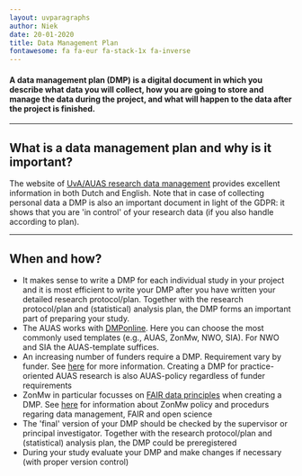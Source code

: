 ```yaml
---
layout: uvparagraphs
author: Niek
date: 20-01-2020
title: Data Management Plan
fontawesome: fa fa-eur fa-stack-1x fa-inverse
---
```


#### A data management plan (DMP) is a digital document in which you describe what data you will collect, how you are going to store and manage the data during the project, and what will happen to the data after the project is finished. 

---

## What is a data management plan and why is it important?
The website of [UvA/AUAS research data management](https://rdm.uva.nl/en/planning/planning.html) provides excellent information in both Dutch and English. Note that in case of collecting personal data a DMP is also an important document in light of the GDPR: it shows that you are 'in control' of your research data (if you also handle according to plan).

---

## When and how?
* It makes sense to write a DMP for each individual study in your project and it is most efficient to write your DMP after you have written your detailed research protocol/plan. Together with the research protocol/plan and (statistical) analysis plan, the DMP forms an important part of preparing your study.
* The AUAS works with [DMPonline](https://rdm.uva.nl/en/planning/dmponline/dmponline.html). Here you can choose the most commonly used templates (e.g., AUAS, ZonMw, NWO, SIA). For NWO and SIA the AUAS-template suffices.
* An increasing number of funders require a DMP. Requirement vary by funder. See [here](https://rdm.uva.nl/en/planning/funder-requirements/funder-requirements.html) for more information. Creating a DMP for practice-oriented AUAS research is also AUAS-policy regardless of funder requirements
* ZonMw in particular focusses on [FAIR data principles](https://doi.org/10.5281/zenodo.3405141) when creating a DMP. See [here](https://www.zonmw.nl/en/research-and-results/fair-data-and-data-management/) for information about ZonMw policy and procedurs regaring data management, FAIR and open science
* The 'final' version of your DMP should be checked by the supervisor or principal investigator. Together with the research protocol/plan and (statistical) analysis plan, the DMP could be preregistered
* During your study evaluate your DMP and make changes if necessary (with proper version control)
